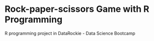 # Rock-paper-scissors Game with R Programming

R programming project in DataRockie - Data Science Bootcamp
